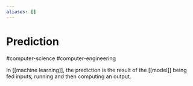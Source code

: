 ```yaml
---
aliases: []
---
```

# Prediction
#computer-science #computer-engineering 

In [[machine learning]], the prediction is the result of the [[model]] being fed inputs, running and  then computing an output.